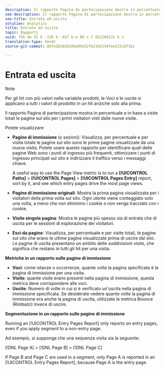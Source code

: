 ```yaml
---
description: Il rapporto Pagina di partecipazione mostra in percentuale e in base a visite totali le pagine sul sito per i primi visitatori visti dalle nuove visite.
seo-description: Il rapporto Pagina di partecipazione mostra in percentuale e in base a visite totali le pagine sul sito per i primi visitatori visti dalle nuove visite.
seo-title: Entrata ed uscita
solution: Analytics
title: Entrata ed uscita
topic: Rapporti
uuid: 756 de 55 b -136 b -427 b-a 80 c-f 822260131 b 1
translation-type: tm+mt
source-git-commit: 86fe1b3650100a05e52fb2102134fee515c871b1

---
```



# Entrata ed uscita

>[!NOTE]
>Per gli hit con più valori nella variabile prodotti, le Voci e le uscite si applicano a tutti i valori di prodotto in un hit anziché solo alla prima.

Il rapporto Pagina di partecipazione mostra in percentuale e in base a visite totali le pagine sul sito per i primi visitatori visti dalle nuove visite.

Potete visualizzare:

* **Pagine di immissione** (o sezioni): Visualizza, per percentuale e per visita totale le pagine sul sito sono le prime pagine visualizzate da una nuova visita. Potete usare questo rapporto per identificare quali delle pagine Web sono i punti di ingresso più frequenti, ottimizzare i punti di ingresso principali sul sito e indirizzare il traffico verso i messaggi chiave.

   A useful way to use the Page View metric is to run a **[!UICONTROL Paths]** &gt; **[!UICONTROL Pages]** &gt; **[!UICONTROL Pages Entry]** report, sort by it, and see which entry pages drive the most page views.

* **Pagine di immissione originali**: Mostra la prima pagina visualizzata per i visitatori della prima volta sul sito. Ogni utente viene conteggiato solo una volta, a meno che non eliminino i cookie o non venga tracciato con i cookie.
* **Visite singole pagina**: Mostra le pagine più spesso sia di entrata che di uscita per le sessioni di esplorazione dei visitatori.
* **Esci da pagine**: Visualizza, per percentuale e per visite totali, le pagine sul sito che erano le ultime pagine visualizzate prima di uscire dal sito. Le pagine di uscita presentano un ambito delle suddivisioni visite, che significa che restano in tutti gli hit per una visita.

**Metriche in un rapporto sulle pagine di immissione**

* **Voci**: come istanze o occorrenze, quante volte la pagina specificata è la pagina di immissione per una visita.
* **Visite**: quante visite erano presenti nella pagina di immissione, questa metrica deve corrispondere alle voci.
* **Uscite**: Numero di volte in cui si è verificato un'uscita nella pagina di immissione specificata. Se desiderate vedere quante volte la pagina di immissione era anche la pagina di uscita, utilizzate la metrica Bounce (Rimbalzi) invece di uscire.

**Segmentazione in un rapporto sulle pagine di immissione**

Running an [!UICONTROL Entry Pages Report] only reports on entry pages, even if you apply segment to a non-entry page.

Ad esempio, si supponga che una sequenza visita sia la seguente:

[!DNL Page A] &gt; [!DNL Page B] &gt; [!DNL Page C]

If Page B and Page C are used in a segment, only Page A is reported in an [!UICONTROL Entry Pages Report], because Page A is the entry page.
